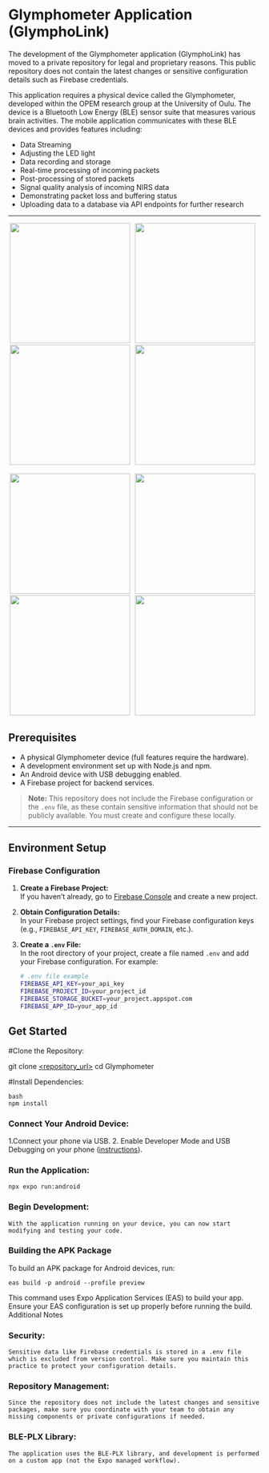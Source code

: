 # Glymphometer Application (GlymphoLink)

The development of the Glymphometer application (GlymphoLink) has moved to a private repository for legal and proprietary reasons. This public repository does not contain the latest changes or sensitive configuration details such as Firebase credentials.

This application requires a physical device called the Glymphometer, developed within the OPEM research group at the University of Oulu. The device is a Bluetooth Low Energy (BLE) sensor suite that measures various brain activities. The mobile application communicates with these BLE devices and provides features including:

- Data Streaming
- Adjusting the LED light
- Data recording and storage
- Real-time processing of incoming packets
- Post-processing of stored packets
- Signal quality analysis of incoming NIRS data
- Demonstrating packet loss and buffering status
- Uploading data to a database via API endpoints for further research

---

<p>
    <img src="https://github.com/user-attachments/assets/7a37e259-3874-4e1b-9de0-f70fbe12d51f" width="240" hspace="3" >
    <img src="https://github.com/user-attachments/assets/fa002e76-72f2-461e-8c8a-801454dde7bb"  width="240" hspace="3" >
    <img src="https://github.com/user-attachments/assets/6e03cb5e-83ea-490c-a266-aac2a3259a09" width="240" hspace="3" >
   <img src="https://github.com/user-attachments/assets/16612a4a-1966-4692-9f97-5d5130c3539c"  width="240" hspace="3" >
   
</p>
<p>   
    <img src="https://github.com/user-attachments/assets/09971ece-5002-47d9-a979-d27202a0aab4"  width="240" hspace="3" >
   <img src="https://github.com/user-attachments/assets/3bceeeb0-99b8-4cdf-b3da-52c5cc1bde69"  width="240"  hspace="3" > 
   <img src="https://github.com/user-attachments/assets/59f56723-8de1-43e3-b5e3-9d35026a1845"  width="240"  hspace="3" >
   <img src="https://github.com/user-attachments/assets/9711c8d9-0bf6-42d0-9761-fc6d89fa96d7" width="240"  hspace="3" >
</p>







## Prerequisites

- A physical Glymphometer device (full features require the hardware).
- A development environment set up with Node.js and npm.
- An Android device with USB debugging enabled.
- A Firebase project for backend services.

> **Note:** This repository does not include the Firebase configuration or the `.env` file, as these contain sensitive information that should not be publicly available. You must create and configure these locally.

---

## Environment Setup

### Firebase Configuration

1. **Create a Firebase Project:**  
   If you haven’t already, go to [Firebase Console](https://console.firebase.google.com/) and create a new project.

2. **Obtain Configuration Details:**  
   In your Firebase project settings, find your Firebase configuration keys (e.g., `FIREBASE_API_KEY`, `FIREBASE_AUTH_DOMAIN`, etc.).

3. **Create a `.env` File:**  
   In the root directory of your project, create a file named `.env` and add your Firebase configuration. For example:

   ```bash
   # .env file example
   FIREBASE_API_KEY=your_api_key
   FIREBASE_PROJECT_ID=your_project_id
   FIREBASE_STORAGE_BUCKET=your_project.appspot.com
   FIREBASE_APP_ID=your_app_id


## Get Started

#Clone the Repository:

git clone [<repository_url>](https://github.com/Nawzneen/Glymphometer/)
cd Glymphometer

#Install Dependencies:

```
bash
npm install
```

### Connect Your Android Device:

   1.Connect your phone via USB.
   2. Enable Developer Mode and USB Debugging on your phone ([instructions](https://developer.android.com/studio/debug/dev-options)).

### Run the Application:

    npx expo run:android

### Begin Development:
    With the application running on your device, you can now start modifying and testing your code.

### Building the APK Package

To build an APK package for Android devices, run:
```build
eas build -p android --profile preview
```
This command uses Expo Application Services (EAS) to build your app. Ensure your EAS configuration is set up properly before running the build.
Additional Notes

### Security:
    Sensitive data like Firebase credentials is stored in a .env file which is excluded from version control. Make sure you maintain this practice to protect your configuration details.

### Repository Management:
    Since the repository does not include the latest changes and sensitive packages, make sure you coordinate with your team to obtain any missing components or private configurations if needed.

### BLE-PLX Library:
    The application uses the BLE-PLX library, and development is performed on a custom app (not the Expo managed workflow).
